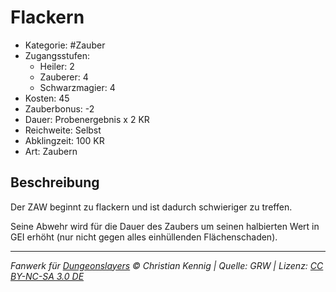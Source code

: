 # Flackern

- Kategorie: #Zauber
- Zugangsstufen:
  - Heiler: 2
  - Zauberer: 4
  - Schwarzmagier: 4
- Kosten: 45
- Zauberbonus: -2
- Dauer: Probenergebnis x 2 KR
- Reichweite: Selbst
- Abklingzeit: 100 KR
- Art: Zaubern

## Beschreibung

Der ZAW beginnt zu flackern und ist dadurch schwieriger zu treffen.

Seine Abwehr wird für die Dauer des Zaubers um seinen halbierten Wert in GEI erhöht (nur nicht gegen alles einhüllenden Flächenschaden).

---

_Fanwerk für [Dungeonslayers](https://www.dungeonslayers.net/) © Christian Kennig | Quelle: GRW | Lizenz: [CC BY-NC-SA 3.0 DE](https://creativecommons.org/licenses/by-nc-sa/3.0/de/)_
